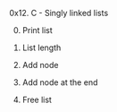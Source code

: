 
0x12. C - Singly linked lists

0. Print list

1. List length

2. Add node

3. Add node at the end

4. Free list
